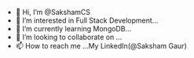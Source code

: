 - 👋 Hi, I’m @SakshamCS
- 👀 I’m interested in Full Stack Development...
- 🌱 I’m currently learning MongoDB...
- 💞️ I’m looking to collaborate on ...
- 📫 How to reach me ...My LinkedIn(@Saksham Gaur)

<!---
SakshamCS/SakshamCS is a ✨ special ✨ repository because its `README.md` (this file) appears on your GitHub profile.
You can click the Preview link to take a look at your changes.
--->
